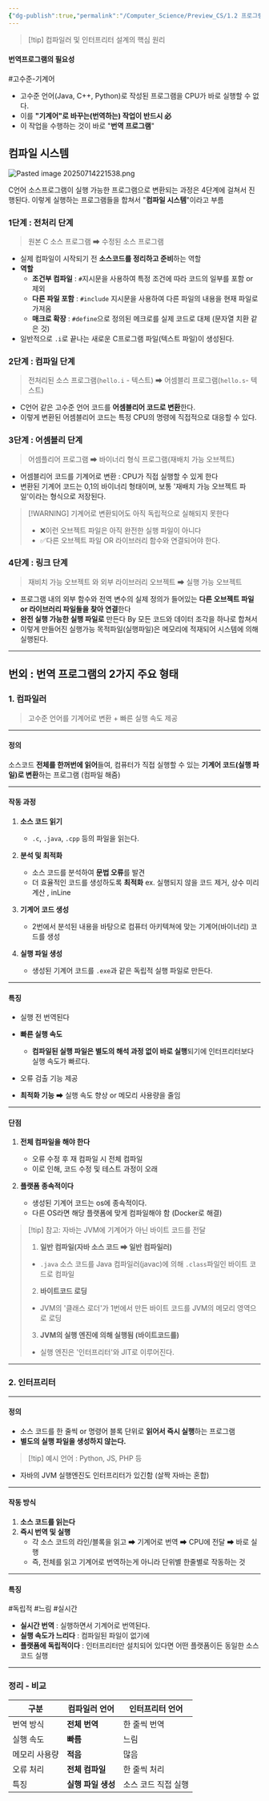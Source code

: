 ```yaml
---
{"dg-publish":true,"permalink":"/Computer_Science/Preview_CS/1.2 프로그램은 다른 프로그램에 의해 다른 형태로 번역된다./","noteIcon":"","created":"2025-07-11T23:14:08.909+09:00","updated":"2025-07-24T20:21:46.312+09:00"}
---
```




>[!tip] 컴파일러 및 인터프리터 설계의 핵심 원리

#### 번역프로그램의 필요성 
#고수준-기계어
- 고수준 언어(Java, C++, Python)로 작성된 프로그램을 CPU가 바로 실행할 수 없다.
- 이를 **"기계어"로 바꾸는(번역하는) 작업이 반드시 必**
- 이 작업을 수행하는 것이 바로 "**번역 프로그램**"

## 컴파일 시스템 

![Pasted image 20250714221538.png](/img/user/supporter/image/Pasted%20image%2020250714221538.png)

C언어 소스프로그램이 실행 가능한 프로그램으로 변환되는 과정은 4단계에 걸쳐서 진행된다.
이렇게 실행하는 프로그램들을 합쳐서 "**컴파일 시스템**"이라고 부름 

### 1단계 : 전처리 단계
> 원본 C 소스 프로그램 ➡ 수정된 소스 프로그램 

- 실제 컴파일이 시작되기 전 **소스코드를 정리하고 준비**하는 역할 
- **역할**
	- **조건부 컴파일** : `#`지시문을 사용하여 특정 조건에 따라 코드의 일부를 포함 or 제외
	- **다른 파일 포함** : `#include` 지시문을 사용하여 다른 파일의 내용을 현재 파일로 가져옴
	- **매크로 확장** : `#define`으로 정의된 메크로를 실제 코드로 대체 (문자열 치환 같은 것)
- 일반적으로 `.i`로 끝나는 새로운 C프로그램 파일(텍스트 파일)이 생성된다.

### 2단계 : 컴파일 단계
> 전처리된 소스 프로그램(`hello.i` - 텍스트) ➡ 어셈블리 프로그램(`hello.s`- 텍스트)
- C언어 같은 고수준 언어 코드를 **어셈블리어 코드로 변환**한다.
- 이렇게 변환된 어셈블리어 코드는 특정 CPU의 명령에 직접적으로 대응할 수 있다.

### 3단계 : 어셈블리 단계
> 어셈플리어 프로그램 ➡ 바이너리 형식 프로그램(재배치 가능 오브젝트)

- 어셈블리어 코드를 기계어로 변환 : CPU가 직접 실행할 수 있게 한다 
- 변환된 기계어 코드는 0,1의 바이너리 형태이며, 보통 '재배치 가능 오브젝트 파일'이라는 형식으로 저장된다.

> [!WARNING] 기계어로 변환되어도 아직 독립적으로 실해되지 못한다 
> - ❌이런 오브젝트 파일은 아직 완전한 실행 파일이 아니다 
> - ✅다른 오브젝트 파일 OR 라이브러리 함수와 연결되어야 한다.
### 4단계 : 링크 단계
> 재비치 가능 오브젝트 와 외부 라이브러리 오브젝트 ➡ 실행 가능 오브젝트 

- 프로그램 내의 외부 함수와 전역 변수의 실제 정의가 들어있는 **다른 오브젝트 파일  or 라이브러리 파일들을 찾아 연결**한다 
- **완전 실행 가능한 실행 파일로** 만든다 By 모든 코드와 데이터 조각을 하나로 합쳐서
- 이렇게 만들어진 실행가능 목적파일(실행파일)은 메모리에 적재되어 시스템에 의해 실행된다.

---

## 번외 : 번역 프로그램의 2가지 주요 형태 

### 1. 컴파일러 
>고수준 언어를 기계어로 변환 + 빠른 실행 속도 제공 

---
#### 정의 
소스코드 **전체를 한꺼번에 읽어**들여, 컴퓨터가 직접 실행할 수 있는 **기계어 코드(실행 파일)로 변환**하는 프로그램 (컴파일 해줌)

---
#### 작동 과정
1. **소스 코드 읽기** 
	- `.c`, `.java`, `.cpp` 등의 파일을 읽는다.
	  
2. **분석 및 최적화**
	- 소스 코드를 분석하여 **문법 오류**를 발견
	- 더 효율적인 코드를 생성하도록 **최적화**  ex. 실행되지 않을 코드 제거, 상수 미리 계산 , inLine
	  
3. **기계어 코드 생성**
	- 2번에서 분석된 내용을 바탕으로 컴퓨터 아키텍쳐에 맞는 기계어(바이너리) 코드를 생성
	  
4. **실행 파일 생성** 
	- 생성된 기계어 코드를 `.exe`과 같은 독립적 실행 파일로 만든다.
---
#### 특징
- 실행 전 번역된다
- **빠른 실행 속도** 
	- **컴파일된 실행 파일은 별도의 해석 과정 없이 바로 실행**되기에 인터프리터보다 실행 속도가 빠르다.
	  
- 오류 검출 기능 제공 
- **최적화 기능** ➡ 실행 속도 향상 or 메모리 사용량을 줄임 
---
#### 단점 

1. **전체 컴파일을 해야 한다**
	- 오류 수정 후 재 컴파일 시 전체 컴파일 
	- 이로 인해, 코드 수정 및 테스트 과정이 오래
	  
2. **플랫폼 종속적이다**
	- 생성된 기계어 코드는 os에 종속적이다.
	- 다른 OS라면 해당 플랫폼에 맞게 컴파일해야 함 (Docker로 해결)

>[!tip] 참고: 자바는 JVM에 기계어가 아닌 바이트 코드를 전달 
>1. **일반 컴파일(자바 소스 코드 ➡ 일반 컴파일러)**
>	- `.java` 소스 코드를  Java 컴파일러(javac)에 의해 `.class`파일인 바이트 코드로 컴파일
>2. **바이트코드 로딩** 
>	- JVM의 '클래스 로더'가 1번에서 만든 바이트 코드를 JVM의 메모리 영역으로 로딩
>3. **JVM의 실행 엔진에 의해 실행됨 (바이트코드를)**
>	- 실행 엔진은 '인터프리터'와 JIT로 이루어진다.

---
### 2. 인터프리터 
---
#### 정의 
- 소스 코드를 한 줄씩 or 명령어 블록 단위로 **읽어서 즉시 실행**하는 프로그램 
- **별도의 실행 파일을 생성하지 않는다.**

>[!tip] 예시 언어 : Python, JS, PHP 등 
- 자바의 JVM 실행엔진도 인터프리터가 있긴함 (살짝 자바는 혼합)
---
#### 작동 방식 
1. **소스 코드를 읽는다**
2. **즉시 번역 및 실행**
	- 각 소스 코드의 라인/블록을 읽고 ➡ 기계어로 번역 ➡ CPU에 전달 ➡ 바로 실행
	- 즉, 전체를 읽고 기계어로 번역하는게 아니라 단위별 한줄별로 작동하는 것 

---
#### 특징 
#독립적  #느림 #실시간 
- **실시간 번역** : 실행하면서 기계어로 번역된다.
- **실행 속도가 느리다** : 컴파일된 파일이 없기에 
- **플랫폼에 독립적이다** : 인터프리터만 설치되어 있다면 어떤 플랫폼이든 동일한 소스 코드 실행 

---
### 정리 - 비교 
| 구분      | 컴파일러 언어      | 인터프리터 언어    |
| ------- | ------------ | ----------- |
| 번역 방식   | **전체 번역**    | 한 줄씩 번역     |
| 실행 속도   | **빠름**       | 느림          |
| 메모리 사용량 | **적음**       | 많음          |
| 오류 처리   | **전체 컴파일**   | 한 줄씩 처리     |
| 특징      | **실행 파일 생성** | 소스 코드 직접 실행 |
